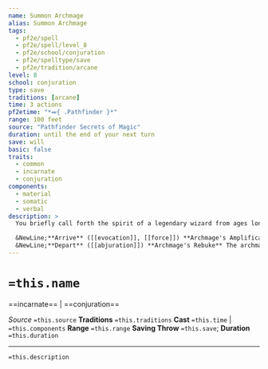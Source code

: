 ```yaml
---
name: Summon Archmage
alias: Summon Archmage
tags:
  - pf2e/spell
  - pf2e/spell/level_8
  - pf2e/school/conjuration
  - pf2e/spelltype/save
  - pf2e/tradition/arcane
level: 8
school: conjuration
type: save
traditions: [arcane]
time: 3 actions
pf2etime: "*⬽{ .Pathfinder }*"
range: 100 feet
source: "Pathfinder Secrets of Magic"
duration: until the end of your next turn
save: will
basic: false
traits:
  - common
  - incarnate
  - conjuration
components:
  - material
  - somatic
  - verbal
description: >
  You briefly call forth the spirit of a legendary wizard from ages long past, which manifests as an immense humanoid figure (typically an elf or a human). The archmage occupies the space of a Large creature and has a Speed of 60 feet.

  &NewLine;**Arrive** ([[evocation]], [[force]]) **Archmage's Amplification** The archmage arrives in a fierce burst of magical force, automatically dealing 3d4+3 force damage to up to 5 creatures it chooses within 100 feet of it. Like [[Magic Missiles]], this can be blocked by the [[Shield]] spell. The archmage also feeds magical power into some spells. Beneficial spells last longer due to the archmage's influence. When the remaining duration of a beneficial spell affecting you or one of your allies would decrease (usually at the start of the caster's turn), it doesn't decrease if the subject of the spell is within 100 feet of the archmage. This applies only if the spell's maximum duration was 3 rounds or longer.
  &NewLine;**Depart** ([[abjuration]]) **Archmage's Rebuke** The archmage drains the magic from your foes. Each of your enemies within 100 feet of the archmage must attempt a Will save. On a failure, the creature is [[Stupefied]] 2 for 1 round, and if it's currently benefiting from any spells of a lower level than summon archmage, the archmage can choose any one of them and end the spell.
---
```

# `=this.name`
==incarnate== | ==conjuration==

*Source* `=this.source`
**Traditions** `=this.traditions`
**Cast** `=this.time` | `=this.components`
**Range** `=this.range`
**Saving Throw** `=this.save`; **Duration** `=this.duration`

***
`=this.description`